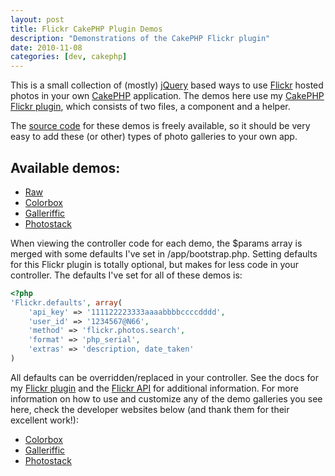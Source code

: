 ```yaml
---
layout: post
title: Flickr CakePHP Plugin Demos
description: "Demonstrations of the CakePHP Flickr plugin"
date: 2010-11-08
categories: [dev, cakephp] 
---
```


This is a small collection of (mostly) [jQuery][1] based ways to use [Flickr][2] hosted photos in your own [CakePHP][3] application. The demos here use my [CakePHP Flickr plugin][10], which consists of two files, a component and a helper.

The [source code][5] for these demos is freely available, so it should be very easy to add these (or other) types of photo galleries to your own app.

Available demos:
----------------

* [Raw](http://chronon.com/flickr_demos/demos/raw/)
* [Colorbox](http://chronon.com/flickr_demos/demos/colorbox/)
* [Galleriffic](http://chronon.com/flickr_demos/demos/galleriffic/)
* [Photostack](http://chronon.com/flickr_demos/demos/photostack/)

When viewing the controller code for each demo, the $params array is merged with some defaults I've set in /app/bootstrap.php. Setting defaults for this Flickr plugin is totally optional, but makes for less code in your controller. The defaults I've set for all of these demos is:

``` php
<?php
'Flickr.defaults', array(
    'api_key' => '111122223333aaaabbbbccccdddd',
    'user_id' => '1234567@N66',
    'method' => 'flickr.photos.search',
    'format' => 'php_serial',
    'extras' => 'description, date_taken'
)
```

All defaults can be overridden/replaced in your controller. See the docs for my [Flickr plugin][10] and the [Flickr API][6] for additional information.
For more information on how to use and customize any of the demo galleries you see here, check the developer websites below (and thank them for their excellent work!):

*   [Colorbox][7]
*   [Galleriffic][8]
*   [Photostack][9]

 [1]: http://jquery.com/
 [2]: http://flickr.com/
 [3]: http://cakephp.org/
 [4]: http://github.com/chronon/flickr
 [5]: http://github.com/chronon/flickr_demos
 [6]: http://www.flickr.com/services/api/
 [7]: http://colorpowered.com/colorbox/
 [8]: http://www.twospy.com/galleriffic/
 [9]: http://tympanus.net/codrops/2010/06/27/beautiful-photo-stack-gallery-with-jquery-and-css3/
 [10]: http://technokracy.net/2010/11/07/Flickr_CakePHP_Plugin
